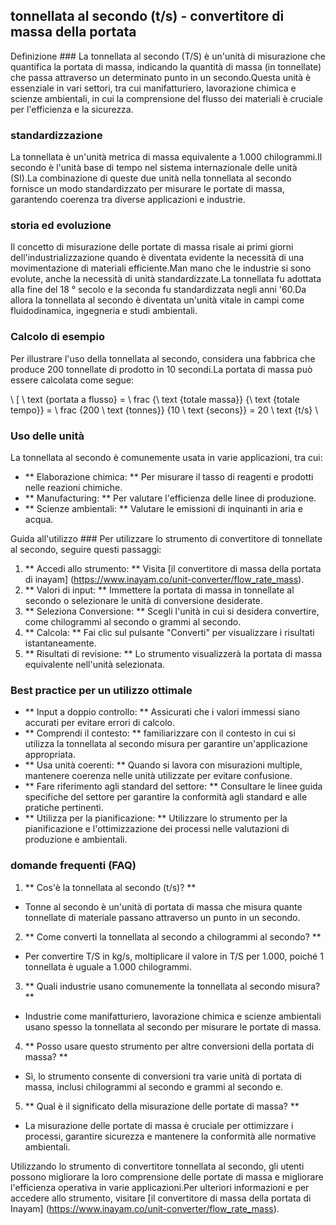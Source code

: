 ## tonnellata al secondo (t/s) - convertitore di massa della portata

Definizione ###
La tonnellata al secondo (T/S) è un'unità di misurazione che quantifica la portata di massa, indicando la quantità di massa (in tonnellate) che passa attraverso un determinato punto in un secondo.Questa unità è essenziale in vari settori, tra cui manifatturiero, lavorazione chimica e scienze ambientali, in cui la comprensione del flusso dei materiali è cruciale per l'efficienza e la sicurezza.

### standardizzazione
La tonnellata è un'unità metrica di massa equivalente a 1.000 chilogrammi.Il secondo è l'unità base di tempo nel sistema internazionale delle unità (SI).La combinazione di queste due unità nella tonnellata al secondo fornisce un modo standardizzato per misurare le portate di massa, garantendo coerenza tra diverse applicazioni e industrie.

### storia ed evoluzione
Il concetto di misurazione delle portate di massa risale ai primi giorni dell'industrializzazione quando è diventata evidente la necessità di una movimentazione di materiali efficiente.Man mano che le industrie si sono evolute, anche la necessità di unità standardizzate.La tonnellata fu adottata alla fine del 18 ° secolo e la seconda fu standardizzata negli anni '60.Da allora la tonnellata al secondo è diventata un'unità vitale in campi come fluidodinamica, ingegneria e studi ambientali.

### Calcolo di esempio
Per illustrare l'uso della tonnellata al secondo, considera una fabbrica che produce 200 tonnellate di prodotto in 10 secondi.La portata di massa può essere calcolata come segue:

\ [
\ text {portata a flusso} = \ frac {\ text {totale massa}} {\ text {totale tempo}} = \ frac {200 \ text {tonnes}} {10 \ text {secons}} = 20 \ text {t/s}
\

### Uso delle unità
La tonnellata al secondo è comunemente usata in varie applicazioni, tra cui:
- ** Elaborazione chimica: ** Per misurare il tasso di reagenti e prodotti nelle reazioni chimiche.
- ** Manufacturing: ** Per valutare l'efficienza delle linee di produzione.
- ** Scienze ambientali: ** Valutare le emissioni di inquinanti in aria e acqua.

Guida all'utilizzo ###
Per utilizzare lo strumento di convertitore di tonnellate al secondo, seguire questi passaggi:
1. ** Accedi allo strumento: ** Visita [il convertitore di massa della portata di inayam] (https://www.inayam.co/unit-converter/flow_rate_mass).
2. ** Valori di input: ** Immettere la portata di massa in tonnellate al secondo o selezionare le unità di conversione desiderate.
3. ** Seleziona Conversione: ** Scegli l'unità in cui si desidera convertire, come chilogrammi al secondo o grammi al secondo.
4. ** Calcola: ** Fai clic sul pulsante "Converti" per visualizzare i risultati istantaneamente.
5. ** Risultati di revisione: ** Lo strumento visualizzerà la portata di massa equivalente nell'unità selezionata.

### Best practice per un utilizzo ottimale
- ** Input a doppio controllo: ** Assicurati che i valori immessi siano accurati per evitare errori di calcolo.
- ** Comprendi il contesto: ** familiarizzare con il contesto in cui si utilizza la tonnellata al secondo misura per garantire un'applicazione appropriata.
- ** Usa unità coerenti: ** Quando si lavora con misurazioni multiple, mantenere coerenza nelle unità utilizzate per evitare confusione.
- ** Fare riferimento agli standard del settore: ** Consultare le linee guida specifiche del settore per garantire la conformità agli standard e alle pratiche pertinenti.
- ** Utilizza per la pianificazione: ** Utilizzare lo strumento per la pianificazione e l'ottimizzazione dei processi nelle valutazioni di produzione e ambientali.

### domande frequenti (FAQ)

1. ** Cos'è la tonnellata al secondo (t/s)? **
- Tonne al secondo è un'unità di portata di massa che misura quante tonnellate di materiale passano attraverso un punto in un secondo.

2. ** Come converti la tonnellata al secondo a chilogrammi al secondo? **
- Per convertire T/S in kg/s, moltiplicare il valore in T/S per 1.000, poiché 1 tonnellata è uguale a 1.000 chilogrammi.

3. ** Quali industrie usano comunemente la tonnellata al secondo misura? **
- Industrie come manifatturiero, lavorazione chimica e scienze ambientali usano spesso la tonnellata al secondo per misurare le portate di massa.

4. ** Posso usare questo strumento per altre conversioni della portata di massa? **
- Sì, lo strumento consente di conversioni tra varie unità di portata di massa, inclusi chilogrammi al secondo e grammi al secondo e.

5. ** Qual è il significato della misurazione delle portate di massa? **
- La misurazione delle portate di massa è cruciale per ottimizzare i processi, garantire sicurezza e mantenere la conformità alle normative ambientali.

Utilizzando lo strumento di convertitore tonnellata al secondo, gli utenti possono migliorare la loro comprensione delle portate di massa e migliorare l'efficienza operativa in varie applicazioni.Per ulteriori informazioni e per accedere allo strumento, visitare [il convertitore di massa della portata di Inayam] (https://www.inayam.co/unit-converter/flow_rate_mass).
